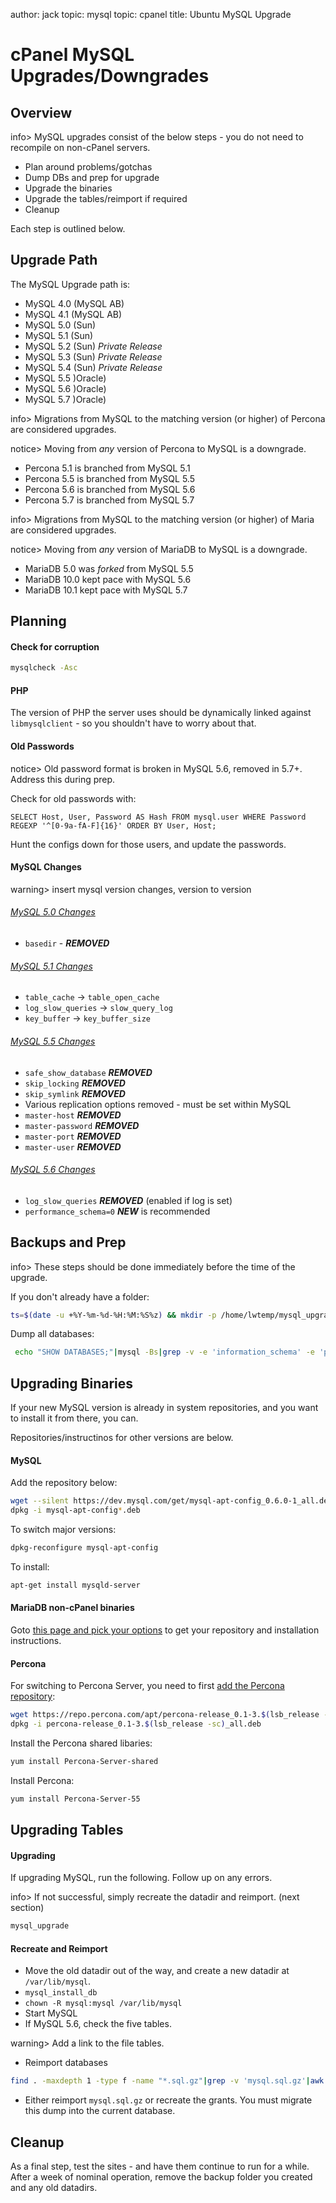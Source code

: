 author: jack
topic: mysql
topic: cpanel
title: Ubuntu MySQL Upgrade

cPanel MySQL Upgrades/Downgrades
================================

Overview
--------

info> MySQL upgrades consist of the below steps - you do not need to recompile on non-cPanel servers.

* Plan around problems/gotchas
* Dump DBs and prep for upgrade
* Upgrade the binaries
* Upgrade the tables/reimport if required
* Cleanup

Each step is outlined below.

Upgrade Path
------------

The MySQL Upgrade path is:

* MySQL 4.0 (MySQL AB)
* MySQL 4.1 (MySQL AB)
* MySQL 5.0 (Sun)
* MySQL 5.1 (Sun)
* MySQL 5.2 (Sun) _Private Release_
* MySQL 5.3 (Sun) _Private Release_
* MySQL 5.4 (Sun) _Private Release_
* MySQL 5.5 )Oracle)
* MySQL 5.6 )Oracle)
* MySQL 5.7 )Oracle)

info> Migrations from MySQL to the matching version (or higher) of Percona are considered upgrades.

notice> Moving from _any_ version of Percona to MySQL is a downgrade.

* Percona 5.1 is branched from MySQL 5.1
* Percona 5.5 is branched from MySQL 5.5
* Percona 5.6 is branched from MySQL 5.6
* Percona 5.7 is branched from MySQL 5.7

info> Migrations from MySQL to the matching version (or higher) of Maria are considered upgrades.

notice> Moving from _any_ version of MariaDB to MySQL is a downgrade.

* MariaDB 5.0 was _forked_ from MySQL 5.5
* MariaDB 10.0 kept pace with MySQL 5.6
* MariaDB 10.1 kept pace with MySQL 5.7

Planning
--------

#### Check for corruption ####

```bash
mysqlcheck -Asc
```

#### PHP ####

The version of PHP the server uses should be dynamically linked against `libmysqlclient` - so you shouldn't have to worry about that.

#### Old Passwords ####

notice> Old password format is broken in MySQL 5.6, removed in 5.7+. Address this during prep.

Check for old passwords with:

```mysql
SELECT Host, User, Password AS Hash FROM mysql.user WHERE Password REGEXP '^[0-9a-fA-F]{16}' ORDER BY User, Host;
```

Hunt the configs down for those users, and update the passwords.

#### MySQL Changes ####

warning> insert mysql version changes, version to version

###### [MySQL 5.0 Changes](http://dev.mysql.com/doc/mysqld-version-reference/en/mysqld-version-reference-optvar-changes-5-0.html) ######

* `basedir` - _**REMOVED**_

###### [MySQL 5.1 Changes](http://dev.mysql.com/doc/mysqld-version-reference/en/mysqld-version-reference-optvar-changes-5-1.html) ######

* `table_cache` -> `table_open_cache`
* `log_slow_queries` -> `slow_query_log`
* `key_buffer` -> `key_buffer_size`

###### [MySQL 5.5 Changes](http://dev.mysql.com/doc/mysqld-version-reference/en/mysqld-version-reference-optvar-changes-5-5.html) ######

* `safe_show_database` _**REMOVED**_
* `skip_locking` _**REMOVED**_
* `skip_symlink` _**REMOVED**_
* Various replication options removed - must be set within MySQL
 * `master-host` _**REMOVED**_
 * `master-password` _**REMOVED**_
 * `master-port` _**REMOVED**_
 * `master-user` _**REMOVED**_

###### [MySQL 5.6 Changes](http://dev.mysql.com/doc/mysqld-version-reference/en/mysqld-version-reference-optvar-changes-5-6.html) ######

* `log_slow_queries` _**REMOVED**_ (enabled if log is set)
* `performance_schema=0` _**NEW**_ is recommended

Backups and Prep
----------------

info> These steps should be done immediately before the time of the upgrade.

If you don't already have a folder:

```bash
ts=$(date -u +%Y-%m-%d-%H:%M:%S%z) && mkdir -p /home/lwtemp/mysql_upgrade.$ts && pushd /home/lwtemp/mysql_upgrade.$ts
```

Dump all databases:

```bash
 echo "SHOW DATABASES;"|mysql -Bs|grep -v -e 'information_schema' -e 'performance_schema'|while read i; do echo dumping $i; mysqldump --single-transaction $i|gzip -c > $i.sql.gz; done 
```

Upgrading Binaries
------------------

If your new MySQL version is already in system repositories, and you want to install it from there, you can.

Repositories/instructinos for other versions are below.

#### MySQL ####

Add the repository below:

```bash
wget --silent https://dev.mysql.com/get/mysql-apt-config_0.6.0-1_all.deb
dpkg -i mysql-apt-config*.deb
```

To switch major versions:

```bash
dpkg-reconfigure mysql-apt-config
```

To install:

```bash
apt-get install mysqld-server
```

#### MariaDB non-cPanel binaries ####

Goto [this page and pick your options](https://downloads.mariadb.org/mariadb/repositories/) to get your repository and installation instructions.

#### Percona ####

For switching to Percona Server, you need to first [add the Percona repository](https://www.percona.com/doc/percona-server/5.5/installation/apt_repo.html):

```bash
wget https://repo.percona.com/apt/percona-release_0.1-3.$(lsb_release -sc)_all.deb
dpkg -i percona-release_0.1-3.$(lsb_release -sc)_all.deb
```

Install the Percona shared libaries:

```bash
yum install Percona-Server-shared
```

Install Percona:

```bash
yum install Percona-Server-55
```

Upgrading Tables
----------------

#### Upgrading ####

If upgrading MySQL, run the following. Follow up on any errors.

info> If not successful, simply recreate the datadir and reimport. (next section)

```bash
mysql_upgrade
```

#### Recreate and Reimport ####

* Move the old datadir out of the way, and create a new datadir at `/var/lib/mysql`.
* `mysql_install_db`
* `chown -R mysql:mysql /var/lib/mysql`
* Start MySQL
* If MySQL 5.6, check the five tables.

warning> Add a link to the file tables.

* Reimport databases

```bash
find . -maxdepth 1 -type f -name "*.sql.gz"|grep -v 'mysql.sql.gz'|awk -F'[/.]' '{$NF=$(NF-1)=""; print}'|while read db; do echo Importing $db; mysql -Bse "CREATE DATABASE IF NOT EXISTS $db;"; gunzip $db.sql.gz|mysql $db; done
```

* Either reimport `mysql.sql.gz` or recreate the grants. You must migrate this dump into the current database.

Cleanup
-------

As a final step, test the sites - and have them continue to run for a while. After a week of nominal operation, remove the backup folder you created and any old datadirs.